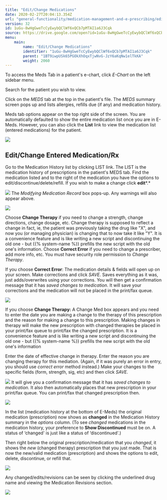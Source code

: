 ```yaml
---
title: "Edit/Change Medications"
date: 2020-02-27T20:04:13.354Z
url: "general-functionality/medication-management-and-e-prescribing/edit-change-medications.html"
version: 32
id: 1uGu-8wHgGweTcCyEwybQClWf6xQCb7pMTAI1a6J3Cqk
source: https://drive.google.com/open?id=1uGu-8wHgGweTcCyEwybQClWf6xQCb7pMTAI1a6J3Cqk
menu:
    main:
        name: "Edit/Change Medications"
        identifier: "1uGu-8wHgGweTcCyEwybQClWf6xQCb7pMTAI1a6J3Cqk"
        parent: "1BT9iwpUSk65PGOkXhOqxTjwNvG-JzY6aKqNw1elTkKA"
        weight: 2060
---
```

To access the Meds Tab in a patient's e-chart, click *E-Chart* on the left sidebar menu.

Search for the patient you wish to view.

Click on the *MEDS* tab at the top in the patient's file. The *MEDS* summary screen pops up and lists allergies, refills due (if any) and medication history.

Meds tab options appear on the top right side of the screen. You are automatically defaulted to show the entire medication list once you are in E-Meds. However, you can also click the **List** link to view the medication list (entered medications) for the patient.

![](../../external_files/0a4f335d83a77feaa2d5b97393231fac.png)

## Edit/Change Entered Medication/Rx

Go to the Medication History list by clicking LIST link. The LIST is the medication history of prescriptions in the patient's MEDS tab. Find the medication listed and to the right of the medication you have the options to edit/discontinue/delete/refill. If you wish to make a change click **edit***.*

![](../../external_files/f488ebfe33561630c1453f264a552079.png)
The *Modifying Medication Record* box pops-up. Any warnings will also appear above.

![](../../external_files/08bafadbbd3dbe30d0eea4e2b1cf1b3c.png)

Choose **Change Therapy** if you need to change a strength, change directions, change dosage, etc. Change therapy is supposed to reflect a change in fact, ie, the patient was previously taking the drug like "X", and now you (or managing physician) is changing that to now take it like "Y". It is a convenience feature and is like writing a new script and discontinuing the old one - but {{% system-name %}} prefills the new script with the old one's information. Choose **Correct Error** if you need to change a prescriber, add more info, etc. You must have security role permission to *Change Therapy*.

If you choose **Correct Error**: The medication details & fields will open up on your screen. Make corrections and click *SAVE*. Saves everything as it was, just adds/overwrites using your corrections. You will then get a confirmation message that it has *saved changes to medication*. It will save your corrections and the medication will not be placed in the print/fax queue.

![](../../external_files/6d235012de668fa6ac5cb4981acb9751.png)

If you choose **Change Therapy:** A Change Med box appears and you need to enter the date you are making a change to the therapy of this prescription and the reason for making a change to this prescription. Making changes in therapy will make the new prescription with changed therapies be placed in your print/fax queue to print/fax the changed prescription. It is a convenience feature and is like writing a new script and discontinuing the old one - but {{% system-name %}} prefills the new script with the old one's information

Enter the date of effective change in therapy. Enter the reason you are changing therapy for this mediation. (Again, if it was purely an error in entry, you should use *correct error* method instead.) Make your changes to the specific fields (form, strength, sig, etc) and then click *SAVE.*

![](../../external_files/235c7dbaa62dae644065de95cc1708fc.png)
It will give you a confirmation message that it has *saved changes to medication.* It also then automatically places that new prescription in your print/fax queue. You can print/fax that changed prescription then.

![](../../external_files/3ba16a4be926a9cc9257e9810708c716.png)

In the list (medication history at the bottom of E-Meds) the original medication (prescription) now shows as **changed** in the Medication History summary in the *options* column. (To see *changed* medications in the medication history, your preference to **Show Discontinued** must be on. A status of ‘changed' is just like a status of ‘discontinued'.)

Then right below the original prescription/medication that you *changed*, it shows the *new* (changed therapy) prescription that you just made. That is now the new/valid medication (prescription) and shows the options to edit, delete, discontinue, or refill that.

![](../../external_files/7030212d02fc8cd0f9007a2de8e6a4b6.png)

Any changed/edits/revisions can be seen by clicking the underlined drug name and viewing the Medication Revisions section.

![](../../external_files/653b45ead7e958b65c7448353652efc1.png)

